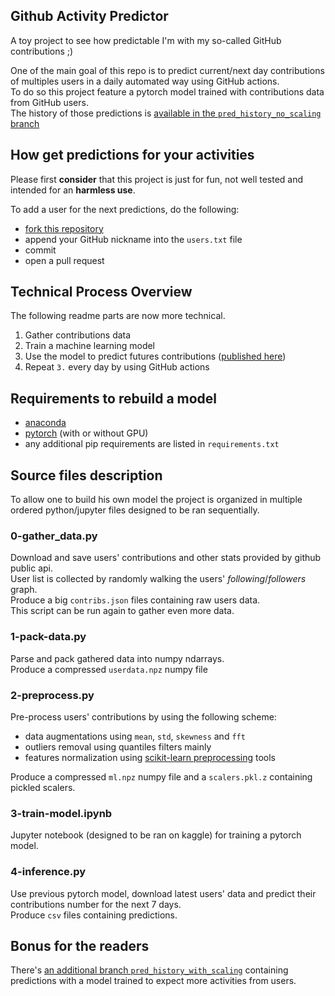 Github Activity Predictor
-----------------
A toy project to see how predictable I'm with my so-called GitHub contributions ;)

One of the main goal of this repo is to predict current/next day contributions of multiples users in a daily automated way using GitHub actions.  
To do so this project feature a pytorch model trained with contributions data from GitHub users.  
The history of those predictions is [available in the `pred_history_no_scaling` branch](https://github.com/maxisoft/github-activity-predictor/tree/pred_history_no_scaling)

## How get predictions for your activities
Please first **consider** that this project is just for fun, not well tested and intended for an **harmless use**.

To add a user for the next predictions, do the following:
- [fork this repository](https://github.com/maxisoft/github-activity-predictor/fork)
- append your GitHub nickname into the `users.txt` file
- commit
- open a pull request

## Technical Process Overview
The following readme parts are now more technical.   
1. Gather contributions data
2. Train a machine learning model
3. Use the model to predict futures contributions ([published here](https://github.com/maxisoft/github-activity-predictor/tree/pred_history_no_scaling))
4. Repeat `3.` every day by using GitHub actions

## Requirements to rebuild a model
- [anaconda](https://www.anaconda.com/products/distribution)
- [pytorch](https://pytorch.org/get-started/locally/) (with or without GPU)
- any additional pip requirements are listed in `requirements.txt`


## Source files description
To allow one to build his own model the project is organized in multiple ordered python/jupyter files designed to be ran sequentially.

### 0-gather_data.py
Download and save users' contributions and other stats provided by github public api.  
User list is collected by randomly walking the users' *following*/*followers* graph.  
Produce a big `contribs.json` files containing raw users data.  
This script can be run again to gather even more data.

### 1-pack-data.py
Parse and pack gathered data into numpy ndarrays.  
Produce a compressed `userdata.npz` numpy file

### 2-preprocess.py
Pre-process users' contributions by using the following scheme:  
- data augmentations using `mean`, `std`, `skewness` and `fft`
- outliers removal using quantiles filters mainly
- features normalization using [scikit-learn preprocessing](https://scikit-learn.org/stable/modules/preprocessing.html) tools

Produce a compressed `ml.npz` numpy file and a `scalers.pkl.z` containing pickled scalers.

### 3-train-model.ipynb
Jupyter notebook (designed to be ran on kaggle) for training a pytorch model.

### 4-inference.py
Use previous pytorch model, download latest users' data and predict their contributions number for the next 7 days.  
Produce `csv` files containing predictions.


## Bonus for the readers
There's [an additional branch `pred_history_with_scaling`](https://github.com/maxisoft/github-activity-predictor/tree/pred_history_with_scaling) containing predictions with a model trained to expect more activities from users.